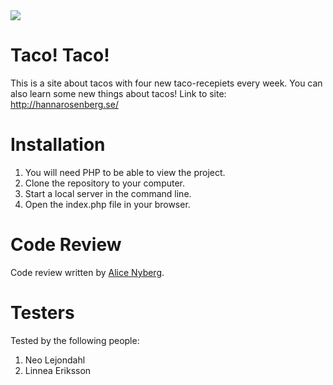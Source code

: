 <img src="https://media.giphy.com/media/EsDCYBUQM0KlO/giphy.gif">

# Taco! Taco!

This is a site about tacos with four new taco-recepiets every week. You can also learn some new things about tacos!
Link to site: http://hannarosenberg.se/

# Installation

1. You will need PHP to be able to view the project.
2. Clone the repository to your computer.
3. Start a local server in the command line.
4. Open the index.php file in your browser.

# Code Review

Code review written by [Alice Nyberg](https://github.com/alicenyberg).



# Testers

Tested by the following people:

1. Neo Lejondahl
2. Linnea Eriksson

